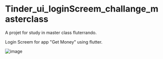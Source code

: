# Tinder_ui_loginScreem_challange_masterclass

A projet for study in master class fluterrando.

Login Screem for app "Get Money" using flutter.

![image](https://user-images.githubusercontent.com/6286170/194982535-cc8a91c8-5ab1-43a2-a673-6fd3cda49081.png)
